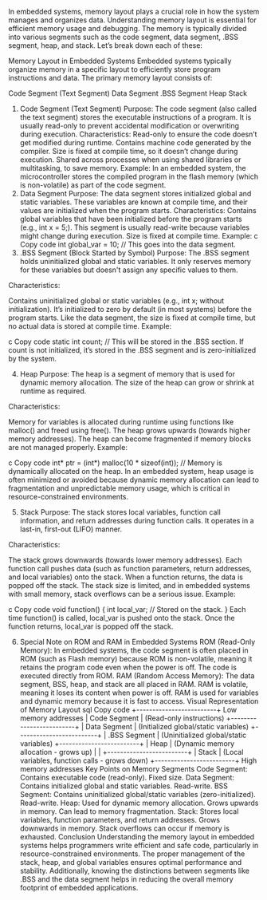
In embedded systems, memory layout plays a crucial role in how the system manages and organizes data. Understanding memory layout is essential for efficient memory usage and debugging. The memory is typically divided into various segments such as the code segment, data segment, .BSS segment, heap, and stack. Let’s break down each of these:

Memory Layout in Embedded Systems
Embedded systems typically organize memory in a specific layout to efficiently store program instructions and data. The primary memory layout consists of:

Code Segment (Text Segment)
Data Segment
.BSS Segment
Heap
Stack
1. Code Segment (Text Segment)
Purpose: The code segment (also called the text segment) stores the executable instructions of a program. It is usually read-only to prevent accidental modification or overwriting during execution.
Characteristics:
Read-only to ensure the code doesn’t get modified during runtime.
Contains machine code generated by the compiler.
Size is fixed at compile time, so it doesn’t change during execution.
Shared across processes when using shared libraries or multitasking, to save memory.
Example: In an embedded system, the microcontroller stores the compiled program in the flash memory (which is non-volatile) as part of the code segment.
2. Data Segment
Purpose: The data segment stores initialized global and static variables. These variables are known at compile time, and their values are initialized when the program starts.
Characteristics:
Contains global variables that have been initialized before the program starts (e.g., int x = 5;).
This segment is usually read-write because variables might change during execution.
Size is fixed at compile time.
Example:
c
Copy code
int global_var = 10; // This goes into the data segment.
3. .BSS Segment (Block Started by Symbol)
Purpose: The .BSS segment holds uninitialized global and static variables. It only reserves memory for these variables but doesn't assign any specific values to them.

Characteristics:

Contains uninitialized global or static variables (e.g., int x; without initialization).
It’s initialized to zero by default (in most systems) before the program starts.
Like the data segment, the size is fixed at compile time, but no actual data is stored at compile time.
Example:

c
Copy code
static int count; // This will be stored in the .BSS section.
If count is not initialized, it’s stored in the .BSS segment and is zero-initialized by the system.

4. Heap
Purpose: The heap is a segment of memory that is used for dynamic memory allocation. The size of the heap can grow or shrink at runtime as required.

Characteristics:

Memory for variables is allocated during runtime using functions like malloc() and freed using free().
The heap grows upwards (towards higher memory addresses).
The heap can become fragmented if memory blocks are not managed properly.
Example:

c
Copy code
int* ptr = (int*) malloc(10 * sizeof(int)); // Memory is dynamically allocated on the heap.
In an embedded system, heap usage is often minimized or avoided because dynamic memory allocation can lead to fragmentation and unpredictable memory usage, which is critical in resource-constrained environments.

5. Stack
Purpose: The stack stores local variables, function call information, and return addresses during function calls. It operates in a last-in, first-out (LIFO) manner.

Characteristics:

The stack grows downwards (towards lower memory addresses).
Each function call pushes data (such as function parameters, return addresses, and local variables) onto the stack.
When a function returns, the data is popped off the stack.
The stack size is limited, and in embedded systems with small memory, stack overflows can be a serious issue.
Example:

c
Copy code
void function() {
    int local_var; // Stored on the stack.
}
Each time function() is called, local_var is pushed onto the stack. Once the function returns, local_var is popped off the stack.

6. Special Note on ROM and RAM in Embedded Systems
ROM (Read-Only Memory): In embedded systems, the code segment is often placed in ROM (such as Flash memory) because ROM is non-volatile, meaning it retains the program code even when the power is off. The code is executed directly from ROM.
RAM (Random Access Memory): The data segment, BSS, heap, and stack are all placed in RAM. RAM is volatile, meaning it loses its content when power is off. RAM is used for variables and dynamic memory because it is fast to access.
Visual Representation of Memory Layout
sql
Copy code
+-------------------------+  Low memory addresses
|        Code Segment      |  (Read-only instructions)
+-------------------------+
|        Data Segment      |  (Initialized global/static variables)
+-------------------------+
|        .BSS Segment      |  (Uninitialized global/static variables)
+-------------------------+
|        Heap              |  (Dynamic memory allocation - grows up)
|                         |
+-------------------------+
|        Stack             |  (Local variables, function calls - grows down)
+-------------------------+  High memory addresses
Key Points on Memory Segments
Code Segment:
Contains executable code (read-only).
Fixed size.
Data Segment:
Contains initialized global and static variables.
Read-write.
BSS Segment:
Contains uninitialized global/static variables (zero-initialized).
Read-write.
Heap:
Used for dynamic memory allocation.
Grows upwards in memory.
Can lead to memory fragmentation.
Stack:
Stores local variables, function parameters, and return addresses.
Grows downwards in memory.
Stack overflows can occur if memory is exhausted.
Conclusion
Understanding the memory layout in embedded systems helps programmers write efficient and safe code, particularly in resource-constrained environments. The proper management of the stack, heap, and global variables ensures optimal performance and stability. Additionally, knowing the distinctions between segments like .BSS and the data segment helps in reducing the overall memory footprint of embedded applications.   